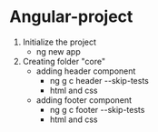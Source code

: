 # Angular-project
1. Initialize the project 
    - ng new app
2. Creating folder "core"
    - adding header component 
        * ng g c header --skip-tests
        * html and css
    - adding footer component 
        * ng g c footer --skip-tests
        * html and css
